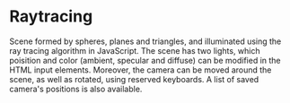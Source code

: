 # Raytracing

Scene formed by spheres, planes and triangles, and illuminated using the ray tracing algorithm in JavaScript. The scene has two lights, which poisition and color (ambient, specular and diffuse) can be modified in the HTML input elements. Moreover, the camera can be moved around the scene, as well as rotated, using reserved keyboards. A list of saved camera's positions is also available.
